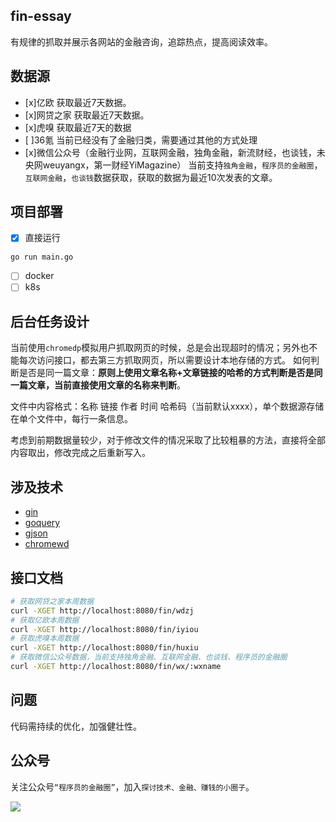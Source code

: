 ## fin-essay

有规律的抓取并展示各网站的金融咨询，追踪热点，提高阅读效率。

## 数据源
- [x]亿欧
获取最近7天数据。
- [x]网贷之家
获取最近7天数据。
- [x]虎嗅
获取最近7天的数据
- [ ]36氪
当前已经没有了金融归类，需要通过其他的方式处理
- [x]微信公众号（金融行业网，互联网金融，独角金融，新流财经，也谈钱，未央网weuyangx，第一财经YiMagazine）
当前支持`独角金融`，`程序员的金融圈`，`互联网金融`，`也谈钱`数据获取，获取的数据为最近10次发表的文章。

## 项目部署
- [x] 直接运行
```sh
go run main.go
```
- [ ] docker
- [ ] k8s

## 后台任务设计

当前使用`chromedp`模拟用户抓取网页的时候，总是会出现超时的情况；另外也不能每次访问接口，都去第三方抓取网页，所以需要设计本地存储的方式。
如何判断是否是同一篇文章：**原则上使用文章名称+文章链接的哈希的方式判断是否是同一篇文章，当前直接使用文章的名称来判断**。

文件中内容格式：名称 链接 作者 时间 哈希码（当前默认xxxx），单个数据源存储在单个文件中，每行一条信息。

考虑到前期数据量较少，对于修改文件的情况采取了比较粗暴的方法，直接将全部内容取出，修改完成之后重新写入。

## 涉及技术

- [gin](https://github.com/gin-gonic/gin)
- [goquery](https://github.com/PuerkitoBio/goquery)
- [gjson](https://github.com/tidwall/gjson)
- [chromewd](https://github.com/chromedp/chromedp)

## 接口文档
```sh
# 获取网贷之家本周数据
curl -XGET http://localhost:8080/fin/wdzj
# 获取亿欧本周数据
curl -XGET http://localhost:8080/fin/iyiou
# 获取虎嗅本周数据
curl -XGET http://localhost:8080/fin/huxiu
# 获取微信公众号数据，当前支持独角金融、互联网金融、也谈钱、程序员的金融圈
curl -XGET http://localhost:8080/fin/wx/:wxname
```

## 问题

代码需持续的优化，加强健壮性。

## 公众号
关注公众号`“程序员的金融圈”`，加入`探讨技术、金融、赚钱的小圈子`。

![](https://user-gold-cdn.xitu.io/2019/6/9/16b39674126fc0f0?imageView2/0/w/1280/h/960/format/webp/ignore-error/1)

